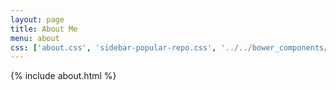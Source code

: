```yaml
---
layout: page
title: About Me
menu: about
css: ['about.css', 'sidebar-popular-repo.css', '../../bower_components/flag-icon-css/css/flag-icon.min.css']
---
```


{% include about.html %}